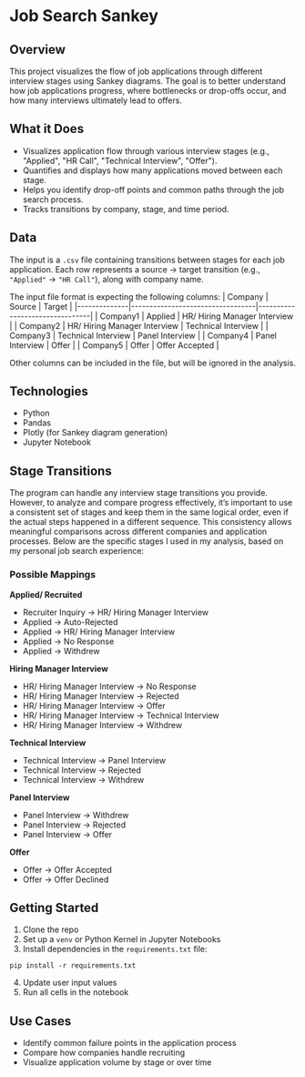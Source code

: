 # Job Search Sankey 

## Overview
This project visualizes the flow of job applications through different interview stages using Sankey diagrams. The goal is to better understand how job applications progress, where bottlenecks or drop-offs occur, and how many interviews ultimately lead to offers.

## What it Does
- Visualizes application flow through various interview stages (e.g., "Applied", "HR Call", "Technical Interview", "Offer").
- Quantifies and displays how many applications moved between each stage.
- Helps you identify drop-off points and common paths through the job search process.
- Tracks transitions by company, stage, and time period.

## Data
The input is a `.csv` file containing transitions between stages for each job application. Each row represents a source → target transition (e.g., `"Applied"` → `"HR Call"`), along with company name.

The input file format is expecting the following columns:
| Company      | Source                           | Target                         |
|--------------|----------------------------------|--------------------------------|
| Company1     | Applied                          | HR/ Hiring Manager Interview   |
| Company2     | HR/ Hiring Manager Interview     | Technical Interview            |
| Company3     | Technical Interview              | Panel Interview                |
| Company4     | Panel Interview                  | Offer                          |
| Company5     | Offer                            | Offer Accepted                 |

Other columns can be included in the file, but will be ignored in the analysis.

## Technologies
- Python
- Pandas
- Plotly (for Sankey diagram generation)
- Jupyter Notebook

## Stage Transitions
The program can handle any interview stage transitions you provide. However, to analyze and compare progress effectively, it’s important to use a consistent set of stages and keep them in the same logical order, even if the actual steps happened in a different sequence. This consistency allows meaningful comparisons across different companies and application processes. Below are the specific stages I used in my analysis, based on my personal job search experience:

### Possible Mappings
**Applied/ Recruited**
- Recruiter Inquiry → HR/ Hiring Manager Interview  
- Applied → Auto-Rejected  
- Applied → HR/ Hiring Manager Interview  
- Applied → No Response
- Applied → Withdrew

**Hiring Manager Interview**
- HR/ Hiring Manager Interview → No Response  
- HR/ Hiring Manager Interview → Rejected  
- HR/ Hiring Manager Interview → Offer  
- HR/ Hiring Manager Interview → Technical Interview   
- HR/ Hiring Manager Interview  → Withdrew  

**Technical Interview**
- Technical Interview → Panel Interview  
- Technical Interview → Rejected  
- Technical Interview → Withdrew  

**Panel Interview**
- Panel Interview → Withdrew  
- Panel Interview → Rejected  
- Panel Interview → Offer  

**Offer**
- Offer → Offer Accepted  
- Offer → Offer Declined  

## Getting Started
1. Clone the repo
2. Set up a `venv` or Python Kernel in Jupyter Notebooks
3. Install dependencies in the `requirements.txt` file:
```
pip install -r requirements.txt
```
4. Update user input values
5. Run all cells in the notebook

## Use Cases
- Identify common failure points in the application process
- Compare how companies handle recruiting
- Visualize application volume by stage or over time